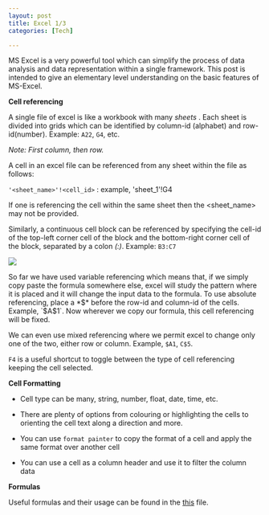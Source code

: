 ```yaml
---
layout: post
title: Excel 1/3
categories: [Tech]

---
```


MS Excel is a very powerful tool which can simplify the process of data analysis and data representation within a single framework. This post is intended to give an elementary level understanding on the basic features of MS-Excel. 

**Cell referencing**

A single file of excel is like a workbook with many *sheets* . Each sheet is divided into grids which can be identified by column-id (alphabet) and row-id(number). Example: `A22`, `G4`, etc. 

*Note: First column, then row.* 

A cell in an excel file can be referenced from any sheet within the file as follows:

`'<sheet_name>'!<cell_id>` : example,   'sheet_1'!G4

If one is referencing the cell within the same sheet then the <sheet_name>  may not be provided.

Similarly, a continuous cell block can be referenced by specifying the cell-id of the top-left corner cell of the block and the bottom-right corner cell of the block, separated by a colon *(:)*. Example: `B3:C7`

<img src="{{site.baseurl}}/assets/img/2021-11-30-MS-Excel_1_cell_selection.png" />

So far we have used variable referencing which means that, if we simply copy paste the formula somewhere else, excel will study the pattern where it is placed and it will change the input data to the formula. 
To use absolute referencing, place a *$* before the row-id and column-id of the cells. Example, `$A$1`.  Now wherever we copy our formula, this cell referencing will be fixed.

We can even use mixed referencing where we permit excel to change only one of the two, either row or column. Example,  `$A1`, `C$5`.

`F4` is a useful shortcut to toggle between the type of cell referencing keeping the cell selected.



**Cell Formatting**

- Cell type can be many, string, number, float, date, time, etc.
- There are plenty of options from colouring or highlighting the cells to orienting the cell text along a direction and more.
- You can use `format painter` to copy the format of a cell and apply the same format over another cell

- You can use a cell as a column header and use it to filter the column data



**Formulas**

Useful formulas and their usage can be found in the <a href="{{site.baseurl}}/assets/files/2021-11-30-MS-Excel_1_excel_formula_list.odt" download>this</a> file.


